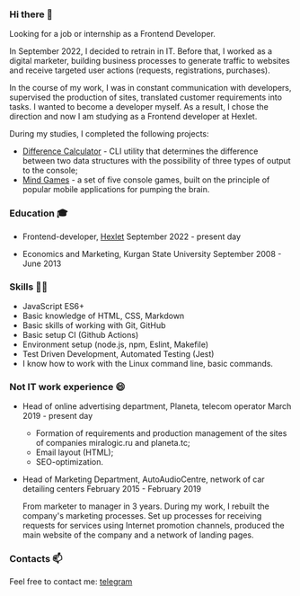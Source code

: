 ### Hi there 👋

Looking for a job or internship as a Frontend Developer.

In September 2022, I decided to retrain in IT. Before that, I worked as a digital marketer, building business processes to generate traffic to websites and receive targeted user actions (requests, registrations, purchases).

In the course of my work, I was in constant communication with developers, supervised the production of sites, translated customer requirements into tasks. I wanted to become a developer myself. As a result, I chose the direction and now I am studying as a Frontend developer at Hexlet.

During my studies, I completed the following projects:
- [Difference Calculator](https://github.com/domingi/frontend-project-46) - CLI utility that determines the difference between two data structures with the possibility of three types of output to the console;
- [Mind Games](https://github.com/domingi/frontend-project-44) - a set of five console games, built on the principle of popular mobile applications for pumping the brain.

### Education 🎓

- Frontend-developer, [Hexlet](https://ru.hexlet.io/pages/about)
  September 2022 - present day

- Economics and Marketing, Kurgan State University
  September 2008 - June 2013

### Skills 👨‍💻

- JavaScript ES6+
- Basic knowledge of HTML, CSS, Markdown
- Basic skills of working with Git, GitHub
- Basic setup CI (Github Actions)
- Environment setup (node.js, npm, Eslint, Makefile)
- Test Driven Development, Automated Testing (Jest)
- I know how to work with the Linux command line, basic commands.

### Not IT work experience 😄

- Head of online advertising department, Planeta, telecom operator
  March 2019 - present day
  - Formation of requirements and production management of the sites of companies miralogic.ru and planeta.tc;
  - Email layout (HTML);
  - SEO-optimization.

- Head of Marketing Department, AutoAudioCentre, network of car detailing centers
  February 2015 - February 2019
  
  From marketer to manager in 3 years.
  During my work, I rebuilt the company's marketing processes. Set up processes for receiving requests for services using Internet promotion channels, produced the   main website of the company and a network of landing pages.

### Contacts 📫

Feel free to contact me:
[telegram](https://t.me/stanisgri)

